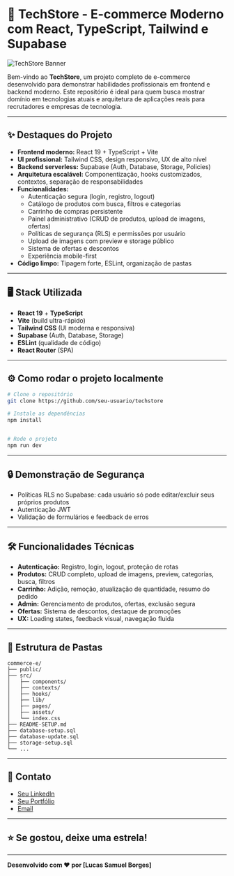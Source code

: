 # 🚀 TechStore - E-commerce Moderno com React, TypeScript, Tailwind e Supabase

![TechStore Banner](public/icon.png)

Bem-vindo ao **TechStore**, um projeto completo de e-commerce desenvolvido para demonstrar habilidades profissionais em frontend e backend moderno. Este repositório é ideal para quem busca mostrar domínio em tecnologias atuais e arquitetura de aplicações reais para recrutadores e empresas de tecnologia.

---

## ✨ **Destaques do Projeto**

- **Frontend moderno:** React 19 + TypeScript + Vite
- **UI profissional:** Tailwind CSS, design responsivo, UX de alto nível
- **Backend serverless:** Supabase (Auth, Database, Storage, Policies)
- **Arquitetura escalável:** Componentização, hooks customizados, contextos, separação de responsabilidades
- **Funcionalidades:**
  - Autenticação segura (login, registro, logout)
  - Catálogo de produtos com busca, filtros e categorias
  - Carrinho de compras persistente
  - Painel administrativo (CRUD de produtos, upload de imagens, ofertas)
  - Políticas de segurança (RLS) e permissões por usuário
  - Upload de imagens com preview e storage público
  - Sistema de ofertas e descontos
  - Experiência mobile-first
- **Código limpo:** Tipagem forte, ESLint, organização de pastas

---

## 🖥️ **Stack Utilizada**

- **React 19** + **TypeScript**
- **Vite** (build ultra-rápido)
- **Tailwind CSS** (UI moderna e responsiva)
- **Supabase** (Auth, Database, Storage)
- **ESLint** (qualidade de código)
- **React Router** (SPA)

---

## ⚙️ **Como rodar o projeto localmente**

```bash
# Clone o repositório
git clone https://github.com/seu-usuario/techstore

# Instale as dependências
npm install


# Rode o projeto
npm run dev
```

---

## 🔒 **Demonstração de Segurança**

- Políticas RLS no Supabase: cada usuário só pode editar/excluir seus próprios produtos
- Autenticação JWT
- Validação de formulários e feedback de erros

---

## 🛠️ **Funcionalidades Técnicas**

- **Autenticação:** Registro, login, logout, proteção de rotas
- **Produtos:** CRUD completo, upload de imagens, preview, categorias, busca, filtros
- **Carrinho:** Adição, remoção, atualização de quantidade, resumo do pedido
- **Admin:** Gerenciamento de produtos, ofertas, exclusão segura
- **Ofertas:** Sistema de descontos, destaque de promoções
- **UX:** Loading states, feedback visual, navegação fluida

---

## 📁 **Estrutura de Pastas**

```
commerce-e/
├── public/
├── src/
│   ├── components/
│   ├── contexts/
│   ├── hooks/
│   ├── lib/
│   ├── pages/
│   ├── assets/
│   └── index.css
├── README-SETUP.md
├── database-setup.sql
├── database-update.sql
├── storage-setup.sql
└── ...
```

---

## 💬 **Contato**

- [Seu LinkedIn](https://www.linkedin.com/in/lucas-samuel-borges-b551481b8/)
- [Seu Portfólio](https://portifolio-azure-psi-75.vercel.app/)
- [Email](lucas.samuel23borges@gmail.com)

---

## ⭐ **Se gostou, deixe uma estrela!**

---

**Desenvolvido com ❤️ por [Lucas Samuel Borges]**
